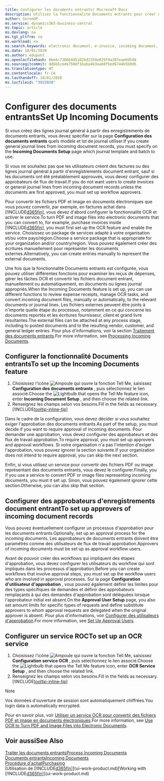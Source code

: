 ```yaml
---
title: Configurer les documents entrants| Microsoft Docs
description: Utilisez la fonctionnalité Documents entrants pour créer des documents électroniques, gérer des tâches OCR, importer des factures, et convertir des fichiers images.
author: SorenGP
ms.service: dynamics365-business-central
ms.topic: article
ms.devlang: na
ms.tgt_pltfrm: na
ms.workload: na
ms.search.keywords: electronic document, e-invoice, incoming document, OCR, ecommerce, document exchange, import invoice
ms.date: 10/01/2020
ms.author: edupont
ms.openlocfilehash: 0be6c730664d5162bd2359e029f9a387eae0d5d8
ms.sourcegitcommit: ddbb5cede750df1baba4b3eab8fbed6744b5b9d6
ms.translationtype: HT
ms.contentlocale: fr-CA
ms.lasthandoff: 10/01/2020
ms.locfileid: "3915920"
---
```

# <a name="set-up-incoming-documents"></a><span data-ttu-id="40a28-103">Configurer des documents entrants</span><span class="sxs-lookup"><span data-stu-id="40a28-103">Set Up Incoming Documents</span></span>

<span data-ttu-id="40a28-104">Si vous créez des lignes journal général à partir des enregistrements de documents entrants, vous devez spécifier sur la page **Configuration des documents entrants** quels modèle et lot de journal utiliser.</span><span class="sxs-lookup"><span data-stu-id="40a28-104">If you create general journal lines from incoming document records, you must specify on the **Incoming Documents Setup** page which journal template and batch to use.</span></span>

<span data-ttu-id="40a28-105">Si vous ne souhaitez pas que les utilisateurs créent des factures ou des lignes journal général à partir d'enregistrements document entrant, sauf si les documents ont été préalablement approuvés, vous devez configurer des approbateurs de flux de travail.</span><span class="sxs-lookup"><span data-stu-id="40a28-105">If you do not want users to create invoices or general journal lines from incoming document records unless the documents are first approved, you must set up workflow approvers.</span></span>

<span data-ttu-id="40a28-106">Pour convertir les fichiers PDF et image en documents électroniques que vous pouvez convertir, par exemple, en factures achat dans [!INCLUDE[d365fin](includes/d365fin_md.md)], vous devez d'abord configurer la fonctionnalité OCR et activer le service.</span><span class="sxs-lookup"><span data-stu-id="40a28-106">To turn PDF and image files into electronic documents that you can convert to, for example, purchase invoices inside [!INCLUDE[d365fin](includes/d365fin_md.md)], you must first set up the OCR feature and enable the service.</span></span> <span data-ttu-id="40a28-107">Choisissez un package de services adapté à votre organisation et/ou votre pays/région.</span><span class="sxs-lookup"><span data-stu-id="40a28-107">Choose a service package that is appropriate for your organization and/or country/region.</span></span> <span data-ttu-id="40a28-108">Vous pouvez également créer des écritures manuellement pour représenter les documents externes.</span><span class="sxs-lookup"><span data-stu-id="40a28-108">Alternatively, you can create entries manually to represent the external documents.</span></span>  

<span data-ttu-id="40a28-109">Une fois que la fonctionnalité Documents entrants est configurée, vous pouvez utiliser différentes fonctions pour examiner les reçus de dépenses, gérer les tâches OCR et convertir les fichiers document entrant, manuellement ou automatiquement, en documents ou lignes journal appropriés.</span><span class="sxs-lookup"><span data-stu-id="40a28-109">When the Incoming Documents feature is set up, you can use different functions to review expense receipts, manage OCR tasks, and convert incoming document files, manually or automatically, to the relevant documents or journal lines.</span></span> <span data-ttu-id="40a28-110">Les fichiers externes peuvent être joints à n'importe quelle étape du processus, notamment en ce qui concerne les documents reportés et les écritures fournisseur, client et grand livre résultantes.</span><span class="sxs-lookup"><span data-stu-id="40a28-110">The external files can be attached at any process stage, including to posted documents and to the resulting vendor, customer, and general ledger entries.</span></span> <span data-ttu-id="40a28-111">Pour plus d'informations, voir la section [Traitement des documents entrants](across-process-income-documents.md).</span><span class="sxs-lookup"><span data-stu-id="40a28-111">For more information, see [Processing Incoming Documents](across-process-income-documents.md).</span></span>

## <a name="to-set-up-the-incoming-documents-feature"></a><span data-ttu-id="40a28-112">Configurer la fonctionnalité Documents entrants</span><span class="sxs-lookup"><span data-stu-id="40a28-112">To set up the Incoming Documents feature</span></span>

1. <span data-ttu-id="40a28-113">Choisissez l'icône ![Ampoule qui ouvre la fonction Tell Me](media/ui-search/search_small.png "Dites-moi ce que vous voulez faire"), saisissez **Configuration des documents entrants** , puis sélectionnez le lien associé.</span><span class="sxs-lookup"><span data-stu-id="40a28-113">Choose the ![Lightbulb that opens the Tell Me feature](media/ui-search/search_small.png "Tell me what you want to do") icon, enter **Incoming Document Setup** , and then choose the related link.</span></span>
2. <span data-ttu-id="40a28-114">Renseignez les champs selon vos besoins.</span><span class="sxs-lookup"><span data-stu-id="40a28-114">Fill in the fields as necessary.</span></span> [!INCLUDE[tooltip-inline-tip](includes/tooltip-inline-tip_md.md)]

<span data-ttu-id="40a28-115">Dans le cadre de la configuration, vous devez décider si vous souhaitez exiger l'approbation des documents entrants.</span><span class="sxs-lookup"><span data-stu-id="40a28-115">As part of the setup, you must decide if you want to require approval of incoming documents.</span></span> <span data-ttu-id="40a28-116">Pour demander une approbation, vous devez configurer des approbateurs et des flux de travail approbation.</span><span class="sxs-lookup"><span data-stu-id="40a28-116">To require approval, you must set up approvers and approval workflows.</span></span> <span data-ttu-id="40a28-117">Si votre organisation n'a pas l'intention d'exiger l'approbation, vous pouvez ignorer la section suivante.</span><span class="sxs-lookup"><span data-stu-id="40a28-117">If your organization does not intend to require approval, you can skip the next section.</span></span>  

<span data-ttu-id="40a28-118">Enfin, si vous utilisez un service pour convertir des fichiers PDF ou image représentant des documents entrants, vous devez le configurer.</span><span class="sxs-lookup"><span data-stu-id="40a28-118">Finally, you if you use a service to convert PDF or image files representing incoming documents, you must it set up.</span></span> <span data-ttu-id="40a28-119">Sinon, vous pouvez également ignorer cette section.</span><span class="sxs-lookup"><span data-stu-id="40a28-119">Otherwise, you can also skip that section.</span></span>  

## <a name="to-set-up-approvers-of-incoming-document-records"></a><span data-ttu-id="40a28-120">Configurer des approbateurs d'enregistrements document entrant</span><span class="sxs-lookup"><span data-stu-id="40a28-120">To set up approvers of incoming document records</span></span>

<span data-ttu-id="40a28-121">Vous pouvez éventuellement configurer un processus d'approbation pour les documents entrants.</span><span class="sxs-lookup"><span data-stu-id="40a28-121">Optionally, set up an approval process for the incoming documents.</span></span> <span data-ttu-id="40a28-122">Les approbateurs de documents entrants doivent être paramétrés comme des utilisateurs de flux de travail approbation.</span><span class="sxs-lookup"><span data-stu-id="40a28-122">Approvers of incoming documents must be set up as approval workflow users.</span></span>

<span data-ttu-id="40a28-123">Avant de pouvoir créer des workflows qui impliquent des étapes d'approbation, vous devez configurer les utilisateurs du workflow qui sont impliqués dans les processus d'approbation.</span><span class="sxs-lookup"><span data-stu-id="40a28-123">Before you can create workflows that involve approval steps, you must set up the workflow users who are involved in approval processes.</span></span> <span data-ttu-id="40a28-124">Sur la page **Configuration d'utilisateur d'approbation** , vous pouvez également définir les limites pour des types spécifiques de demandes et définir des approbateurs remplaçants à qui des demandes d'approbation sont déléguées lorsque l'approbateur initial est absent.</span><span class="sxs-lookup"><span data-stu-id="40a28-124">On the **Approval User Setup** page, you also set amount limits for specific types of requests and define substitute approvers to whom approval requests are delegated when the original approver is absent.</span></span> <span data-ttu-id="40a28-125">Pour plus d'informations, voir [Configurer des utilisateurs d'approbation](across-how-to-set-up-approval-users.md).</span><span class="sxs-lookup"><span data-stu-id="40a28-125">For more information, see [Set Up Approval Users](across-how-to-set-up-approval-users.md).</span></span>

## <a name="to-set-up-an-ocr-service"></a><span data-ttu-id="40a28-126">Configurer un service ROC</span><span class="sxs-lookup"><span data-stu-id="40a28-126">To set up an OCR service</span></span>

1. <span data-ttu-id="40a28-127">Choisissez l'icône ![Ampoule qui ouvre la fonction Tell Me](media/ui-search/search_small.png "Dites-moi ce que vous voulez faire"), saisissez **Configuration service OCR** , puis sélectionnez le lien associé.</span><span class="sxs-lookup"><span data-stu-id="40a28-127">Choose the ![Lightbulb that opens the Tell Me feature](media/ui-search/search_small.png "Tell me what you want to do") icon, enter **OCR Service Setup** , and then choose the related link.</span></span>
2. <span data-ttu-id="40a28-128">Renseignez les champs selon vos besoins.</span><span class="sxs-lookup"><span data-stu-id="40a28-128">Fill in the fields as necessary.</span></span> [!INCLUDE[tooltip-inline-tip](includes/tooltip-inline-tip_md.md)]

> [!NOTE]  
> <span data-ttu-id="40a28-129">Vos données d'ouverture de session sont automatiquement chiffrées.</span><span class="sxs-lookup"><span data-stu-id="40a28-129">You login data is automatically encrypted.</span></span>

<span data-ttu-id="40a28-130">Pour en savoir plus, voir [Utiliser un service OCR pour convertir des fichiers PDF et image en documents électroniques](across-how-use-ocr-pdf-images-files.md).</span><span class="sxs-lookup"><span data-stu-id="40a28-130">For more information, see [Use OCR to Turn PDF and Image Files into Electronic Documents](across-how-use-ocr-pdf-images-files.md).</span></span>  

## <a name="see-also"></a><span data-ttu-id="40a28-131">Voir aussi</span><span class="sxs-lookup"><span data-stu-id="40a28-131">See Also</span></span>

[<span data-ttu-id="40a28-132">Traiter les documents entrants</span><span class="sxs-lookup"><span data-stu-id="40a28-132">Process Incoming Documents</span></span>](across-process-income-documents.md)  
[<span data-ttu-id="40a28-133">Documents entrants</span><span class="sxs-lookup"><span data-stu-id="40a28-133">Incoming Documents</span></span>](across-income-documents.md)  
[<span data-ttu-id="40a28-134">Procédure d'achat</span><span class="sxs-lookup"><span data-stu-id="40a28-134">Purchasing</span></span>](purchasing-manage-purchasing.md)  
<span data-ttu-id="40a28-135">[Utilisation de [!INCLUDE[d365fin](includes/d365fin_md.md)]](ui-work-product.md)</span><span class="sxs-lookup"><span data-stu-id="40a28-135">[Working with [!INCLUDE[d365fin](includes/d365fin_md.md)]](ui-work-product.md)</span></span>

